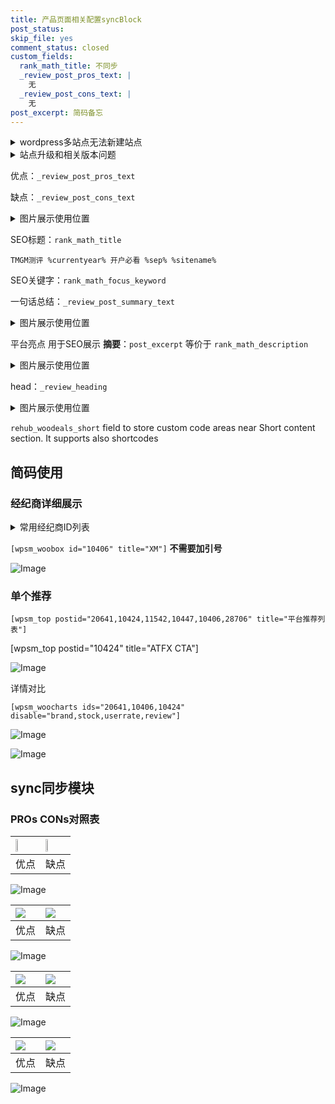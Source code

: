 ```yaml
---
title: 产品页面相关配置syncBlock
post_status: 
skip_file: yes
comment_status: closed
custom_fields:
  rank_math_title: 不同步
  _review_post_pros_text: |
    无
  _review_post_cons_text: |
    无
post_excerpt: 简码备忘
---
```

<details><summary>wordpress多站点无法新建站点</summary>

<li>和报错需要清理cookies一样的原因</li>
<li>wp-config.php里面<code>define( 'SUBDOMAIN_INSTALL', false );//子域名安装</code></li>
<li>新建子站点是用<code>define( 'SUBDOMAIN_INSTALL', true);//子域名安装</code> 完成以后，改成<code>false</code></li>
</details>

<details><summary>站点升级和相关版本问题</summary>

<p>wordpress：5.9.9
woocommerce：7.5.1
出现问题的地方：主题选项里面>><strong>Product layout >>compact style</strong></p>
<p>如何出现没有用过的字段 导致无法保存。先导出配置 然后进行修改，后面再次恢复即可。</p>
<p>出现部分字段无法显示时，需要返回默认布局后，对产品进行保存就好了。</p>
<p></p>
</details>

优点：`_review_post_pros_text`

缺点：`_review_post_cons_text`

<details><summary>图片展示使用位置</summary>

<img src="https://prod-files-secure.s3.us-west-2.amazonaws.com/39ed1227-6d7d-4570-be36-9ccd4a2c4241/f51d3d83-55d4-4bdf-9604-f37ec77ab556/Untitled.png?X-Amz-Algorithm=AWS4-HMAC-SHA256&X-Amz-Content-Sha256=UNSIGNED-PAYLOAD&X-Amz-Credential=ASIAZI2LB466WY33SO5H%2F20250131%2Fus-west-2%2Fs3%2Faws4_request&X-Amz-Date=20250131T105520Z&X-Amz-Expires=3600&X-Amz-Security-Token=IQoJb3JpZ2luX2VjELP%2F%2F%2F%2F%2F%2F%2F%2F%2F%2FwEaCXVzLXdlc3QtMiJGMEQCIG1NXI9P5WRJ3yy5mUMz4BxRqj74q9dXDKvH2Mr0uQIZAiB9H17Go35XWydMmlqq3%2FA0hE0zHpDMT7mna0HxKS5gViqIBAi8%2F%2F%2F%2F%2F%2F%2F%2F%2F%2F8BEAAaDDYzNzQyMzE4MzgwNSIM2EQACabRDO9EpHiMKtwDR6%2B3YNUP9RPcGcUT053RVTvlf6U9d022%2Fxc%2FothIBNsbnPLnL0GwaHDd%2BYUGvGnjttw5y0%2B6JYe24iTVEy0TilgYVtzqT2BKUC7F2KGTwRlH%2Fa7HUUEh5HDOGgPqo2Pk3ZvFf5t17V2Z3ghzUfHxVuPEJdenSeqv3pW0SrLWm2b92DuRafLIC7XShx00tKEG8AxHn0wGcl67wpZCDIsZj8hSikmboR%2Bf4Z%2FCWrcfNIrvRYBghKn2mw9QD4y2C8yaUht3hnhdS2ThCZ%2BKGnrb4yUbF0FZOZn9mInOnNP%2F9o7lHP1e7O70%2FYeyHxRZKTYoEiD1T%2BtBsG5b1q7WBu5z0nSE3tlXEfg2TghKHhyXDhwSJyZKjGJNgN0zGoHuDsw%2BI4CvmV7VBazPXKJ7jBQ3SYkaC76kAG4P1TdDjd6haRVq8a5rEcnWXyHd7FgoIj0CThEoMOMxh2XIQ97gzC3j7qAot%2B8D4N4zFNH4zKZ1abM6PnxYPiIAWLWuQyTIcAdKtDaRD4%2FWWmg0Z9CG54MxcCzJo2vO3tmO1TDMEJBYPbNX5yk750XgVsSSqZJ1%2FK9UF0XK16M4KGU4fEPccaDmUXhRpPpTPBe%2BUuYcrmsct60pSgNGUNQI8A%2FMhQEwt9byvAY6pgFE2Dbcyg2UL5fo9ps%2BGGmVQfdoxcgz4bqkbIQkZZJ%2FMGKSijBdO17LSq6cJfHNFZ8%2FCYSqJ8eziDITCidmUZOb17k1pxlSltXF2wXu%2F9tjuh%2FvJkqPGfyyGaFC%2FG47p5QFl3eqMGyadTVQ4Ol12e6m0T5P2MiGRWDA4TAPe7szrZBNq%2Fd2l4C714A4D06nv5Xct85E4z7VPyjDsaJ0Gf0Q%2BFr28Tvp&X-Amz-Signature=4140f49bcdf053752cdd7bf57621a1a9ba345b692c947135d34d71b8f693d31c&X-Amz-SignedHeaders=host&x-id=GetObject" alt="Image">
</details>

SEO标题：`rank_math_title`

`TMGM测评 %currentyear% 开户必看 %sep% %sitename%`

SEO关键字：`rank_math_focus_keyword`

一句话总结：`_review_post_summary_text`

<details><summary>图片展示使用位置</summary>

<img src="https://prod-files-secure.s3.us-west-2.amazonaws.com/39ed1227-6d7d-4570-be36-9ccd4a2c4241/4b96a922-296c-4f4e-8630-d1c870cbce01/Untitled.png?X-Amz-Algorithm=AWS4-HMAC-SHA256&X-Amz-Content-Sha256=UNSIGNED-PAYLOAD&X-Amz-Credential=ASIAZI2LB46657ZBFVAJ%2F20250131%2Fus-west-2%2Fs3%2Faws4_request&X-Amz-Date=20250131T105521Z&X-Amz-Expires=3600&X-Amz-Security-Token=IQoJb3JpZ2luX2VjELP%2F%2F%2F%2F%2F%2F%2F%2F%2F%2FwEaCXVzLXdlc3QtMiJGMEQCIFoL%2BaBlTqXsx26pjJB6ru8i%2FZjskDu8nErLa3E1R%2BP0AiAfIOsQ7WlTs%2FE%2BwNzVss1cLcB3KJN%2By%2FeRKU5ypoHiESqIBAi8%2F%2F%2F%2F%2F%2F%2F%2F%2F%2F8BEAAaDDYzNzQyMzE4MzgwNSIMe0xmNwRMg7YcRJ28KtwDbj%2F6LZyDIefRA%2BD0xcpsuEmwap27bf7DqEyymiRzFZyh7zJOZd1Al3IU33lW%2FU%2BBPU3hqB2RJNe9N08fQGaoUK1rWqh2568DfgTW2gaJNogUKkXHQJueKOMTxu4y7aNSEO6C%2F7%2BgjONIO2ZQdnnepHAVH4yaBgNysIhhw8aISJpcMobHgWXbmF2qmDjQSh6hzS6Bun%2BEyYYAL97T7WdPHsACxZX%2FcavFIUrDw4PBbvqQIZFz0QUXvj5bwEKlt7Agh7m5XA8%2F8BrzG%2Bu7mDkbLzf0dtgb1qoxCZ%2BtbdXGZvsuYVz773YweFzi9arxeMqCf0H3bkDXJjdfHgygECGsmBXW073FdWTo2MCz3Gsk4NWrLjikjb51j9L9TdVz23%2FUzKG89A0f%2B8FYevuZXmbRqrdMk0nX%2FSfuB4hOrdojUohMRChj6e7RYGYv%2B79YWyOHIXVCkIvp44FoG2rIUho2tfqRna0eEDxTYXqQKGWYUWY0cjCUeQtvevo2ys3UAyAbj%2B3NU5BpHcSz39BIJcgx960Zk2kkIgdosy9k3mr%2Bu70rgJ4lilRlva0YhmlUGCTeYvT%2F3LbtJV2Hv8WhojkdkKABTtHwH9q5ZLtbTnMtgFyR8caltTYllRDLkA8w%2BtbyvAY6pgHkn5O43xk15iG7XwVcqCdcRCV63LoP3m6H2XWdV1RFCvbnlwyhJDR7IZ6JERHk5tPX8lvS1AeFmP9YLYnbIwt%2Fuchla%2BZ58T%2BxEwGdVFP0G1RbobNx7A%2BDznqomFpgVQlicgzaJ%2F3ezws9AekwxJ%2BPNpRZD%2BfGvLYzx%2FVrA4exJ7xIYBKD6DlUv9sTv0WemGUhrjpPzFGFRU5JI7fwPGvftSELzhNy&X-Amz-Signature=2ef8921f4f029c065987785a3241d1e85cbad3cef139e1fea9ab1a7332a876bf&X-Amz-SignedHeaders=host&x-id=GetObject" alt="Image">
</details>

平台亮点 用于SEO展示 **摘要**：`post_excerpt`  等价于 `rank_math_description`

<details><summary>图片展示使用位置</summary>

<img src="https://prod-files-secure.s3.us-west-2.amazonaws.com/39ed1227-6d7d-4570-be36-9ccd4a2c4241/1ee11f63-b60a-4dfe-a7a7-d58ff23b5d88/Untitled.png?X-Amz-Algorithm=AWS4-HMAC-SHA256&X-Amz-Content-Sha256=UNSIGNED-PAYLOAD&X-Amz-Credential=ASIAZI2LB4667ZYNUGL6%2F20250131%2Fus-west-2%2Fs3%2Faws4_request&X-Amz-Date=20250131T105521Z&X-Amz-Expires=3600&X-Amz-Security-Token=IQoJb3JpZ2luX2VjELL%2F%2F%2F%2F%2F%2F%2F%2F%2F%2FwEaCXVzLXdlc3QtMiJHMEUCIQC5g3L9L2hKrblMZMxzk0h083MS9oCM5MfhFCQIY7RjfgIgCvHRJSe6GxtLDaOsuwpcUISURe7egZR19bkAFe3ln0IqiAQIu%2F%2F%2F%2F%2F%2F%2F%2F%2F%2F%2FARAAGgw2Mzc0MjMxODM4MDUiDFNzwqgemdn2zpPKIyrcAyFAGkIcZCQJPyhygKIVQiiUFO5BY3aHkqknmJl5qeaIv7EBPV61xUnKePJHnUO%2FooX33gwT9OJqb2CnloyDazwrLQFQrzioLjVLQpCAN1mxut56zfkXTG6Hm0BmGd%2BQeYlbOcwk2pK9I7HV%2BQFMIVOhZPmjIiBy8VydtR2mPFNXPUT2YYnsQmjqVyKGAHV6%2ByJDPJAjSKQDT09hqTV0%2BzXPr7UNMO2egPpsPYUTt%2B%2Fm%2BMiUiSmEy2d2tiALteTFFVwFN%2BMKyi8S5lwoOzOZcmojkMEeK2TFlhr5DzR8H7XolVI1oALouEjvvgutlTmFWLEyD%2Byg4wUHBG7rE3QRIFH%2BXOwOs%2BeeOyboiLYgxYQ5pnMtmDTgsCew0KYj9OYAxk4gWHAeD6FfVKw0Zn25WvBFSxuInouvVd4ZsljHfZqIWR%2BgPJycX0vtYD0ak%2FkynCNAGMDBiCEZVQ7fR6jGhUoOOW1Dsrx%2BOO%2BQpebxH8fbBAfCIRE6%2B97kgvoy7Q0CwIPYvNZXOragJKBOjrHYtqt5myyUsepcU4utLXqPcs8djzJ0Byru9YHj0aGbt3eQoa%2B6L9jEyq6IvOILE53Hkpz7l2pLTr68n%2FaaVZhf1QBox8ihA0ndvfkA0J7lMOG28rwGOqUBQqq14kzaJa1GHpA9CGAopeT91eJbBjlkhjST%2B3TPlLppjqebX2aCkCAutVLaI1L54%2B%2FsU4a%2FJLCNpeekINRSdcCfvBdjcUT46BazDm4%2BgFmqXhd%2FfvZdtZ1MWfs%2Ff9tGO91j%2Bqox%2FJZe%2Foyhf21B6FOYB83H8MWW1b6kDFnZwD6HuYO6x07CR%2F%2FiDj973dLTl6w6S%2FTfwcwrfahUMKKi2%2Bz7BGqL&X-Amz-Signature=adcc131e7e0b62a4ab516610a36548d577f36144f14e51367774188a51d00600&X-Amz-SignedHeaders=host&x-id=GetObject" alt="Image">
<img src="https://prod-files-secure.s3.us-west-2.amazonaws.com/39ed1227-6d7d-4570-be36-9ccd4a2c4241/ad4118b5-78d8-4fbe-801e-3b29b5d99c01/Untitled.png?X-Amz-Algorithm=AWS4-HMAC-SHA256&X-Amz-Content-Sha256=UNSIGNED-PAYLOAD&X-Amz-Credential=ASIAZI2LB4667ZYNUGL6%2F20250131%2Fus-west-2%2Fs3%2Faws4_request&X-Amz-Date=20250131T105521Z&X-Amz-Expires=3600&X-Amz-Security-Token=IQoJb3JpZ2luX2VjELL%2F%2F%2F%2F%2F%2F%2F%2F%2F%2FwEaCXVzLXdlc3QtMiJHMEUCIQC5g3L9L2hKrblMZMxzk0h083MS9oCM5MfhFCQIY7RjfgIgCvHRJSe6GxtLDaOsuwpcUISURe7egZR19bkAFe3ln0IqiAQIu%2F%2F%2F%2F%2F%2F%2F%2F%2F%2F%2FARAAGgw2Mzc0MjMxODM4MDUiDFNzwqgemdn2zpPKIyrcAyFAGkIcZCQJPyhygKIVQiiUFO5BY3aHkqknmJl5qeaIv7EBPV61xUnKePJHnUO%2FooX33gwT9OJqb2CnloyDazwrLQFQrzioLjVLQpCAN1mxut56zfkXTG6Hm0BmGd%2BQeYlbOcwk2pK9I7HV%2BQFMIVOhZPmjIiBy8VydtR2mPFNXPUT2YYnsQmjqVyKGAHV6%2ByJDPJAjSKQDT09hqTV0%2BzXPr7UNMO2egPpsPYUTt%2B%2Fm%2BMiUiSmEy2d2tiALteTFFVwFN%2BMKyi8S5lwoOzOZcmojkMEeK2TFlhr5DzR8H7XolVI1oALouEjvvgutlTmFWLEyD%2Byg4wUHBG7rE3QRIFH%2BXOwOs%2BeeOyboiLYgxYQ5pnMtmDTgsCew0KYj9OYAxk4gWHAeD6FfVKw0Zn25WvBFSxuInouvVd4ZsljHfZqIWR%2BgPJycX0vtYD0ak%2FkynCNAGMDBiCEZVQ7fR6jGhUoOOW1Dsrx%2BOO%2BQpebxH8fbBAfCIRE6%2B97kgvoy7Q0CwIPYvNZXOragJKBOjrHYtqt5myyUsepcU4utLXqPcs8djzJ0Byru9YHj0aGbt3eQoa%2B6L9jEyq6IvOILE53Hkpz7l2pLTr68n%2FaaVZhf1QBox8ihA0ndvfkA0J7lMOG28rwGOqUBQqq14kzaJa1GHpA9CGAopeT91eJbBjlkhjST%2B3TPlLppjqebX2aCkCAutVLaI1L54%2B%2FsU4a%2FJLCNpeekINRSdcCfvBdjcUT46BazDm4%2BgFmqXhd%2FfvZdtZ1MWfs%2Ff9tGO91j%2Bqox%2FJZe%2Foyhf21B6FOYB83H8MWW1b6kDFnZwD6HuYO6x07CR%2F%2FiDj973dLTl6w6S%2FTfwcwrfahUMKKi2%2Bz7BGqL&X-Amz-Signature=890e434f95f97ebedefb3747630327515df972990065c577dc5336609bd46760&X-Amz-SignedHeaders=host&x-id=GetObject" alt="Image">
<img src="https://prod-files-secure.s3.us-west-2.amazonaws.com/39ed1227-6d7d-4570-be36-9ccd4a2c4241/a38cf7c9-a79c-4b64-9e94-13589fe0758b/Untitled.png?X-Amz-Algorithm=AWS4-HMAC-SHA256&X-Amz-Content-Sha256=UNSIGNED-PAYLOAD&X-Amz-Credential=ASIAZI2LB4667ZYNUGL6%2F20250131%2Fus-west-2%2Fs3%2Faws4_request&X-Amz-Date=20250131T105521Z&X-Amz-Expires=3600&X-Amz-Security-Token=IQoJb3JpZ2luX2VjELL%2F%2F%2F%2F%2F%2F%2F%2F%2F%2FwEaCXVzLXdlc3QtMiJHMEUCIQC5g3L9L2hKrblMZMxzk0h083MS9oCM5MfhFCQIY7RjfgIgCvHRJSe6GxtLDaOsuwpcUISURe7egZR19bkAFe3ln0IqiAQIu%2F%2F%2F%2F%2F%2F%2F%2F%2F%2F%2FARAAGgw2Mzc0MjMxODM4MDUiDFNzwqgemdn2zpPKIyrcAyFAGkIcZCQJPyhygKIVQiiUFO5BY3aHkqknmJl5qeaIv7EBPV61xUnKePJHnUO%2FooX33gwT9OJqb2CnloyDazwrLQFQrzioLjVLQpCAN1mxut56zfkXTG6Hm0BmGd%2BQeYlbOcwk2pK9I7HV%2BQFMIVOhZPmjIiBy8VydtR2mPFNXPUT2YYnsQmjqVyKGAHV6%2ByJDPJAjSKQDT09hqTV0%2BzXPr7UNMO2egPpsPYUTt%2B%2Fm%2BMiUiSmEy2d2tiALteTFFVwFN%2BMKyi8S5lwoOzOZcmojkMEeK2TFlhr5DzR8H7XolVI1oALouEjvvgutlTmFWLEyD%2Byg4wUHBG7rE3QRIFH%2BXOwOs%2BeeOyboiLYgxYQ5pnMtmDTgsCew0KYj9OYAxk4gWHAeD6FfVKw0Zn25WvBFSxuInouvVd4ZsljHfZqIWR%2BgPJycX0vtYD0ak%2FkynCNAGMDBiCEZVQ7fR6jGhUoOOW1Dsrx%2BOO%2BQpebxH8fbBAfCIRE6%2B97kgvoy7Q0CwIPYvNZXOragJKBOjrHYtqt5myyUsepcU4utLXqPcs8djzJ0Byru9YHj0aGbt3eQoa%2B6L9jEyq6IvOILE53Hkpz7l2pLTr68n%2FaaVZhf1QBox8ihA0ndvfkA0J7lMOG28rwGOqUBQqq14kzaJa1GHpA9CGAopeT91eJbBjlkhjST%2B3TPlLppjqebX2aCkCAutVLaI1L54%2B%2FsU4a%2FJLCNpeekINRSdcCfvBdjcUT46BazDm4%2BgFmqXhd%2FfvZdtZ1MWfs%2Ff9tGO91j%2Bqox%2FJZe%2Foyhf21B6FOYB83H8MWW1b6kDFnZwD6HuYO6x07CR%2F%2FiDj973dLTl6w6S%2FTfwcwrfahUMKKi2%2Bz7BGqL&X-Amz-Signature=32c5a0d7a1ab29f7ee947569ec52e18d74f84114d36f2bf8f5ba3d8b6a58eb3d&X-Amz-SignedHeaders=host&x-id=GetObject" alt="Image">
<img src="https://prod-files-secure.s3.us-west-2.amazonaws.com/39ed1227-6d7d-4570-be36-9ccd4a2c4241/7da6fc1e-d2ac-42ae-8c75-cb5749aa18f6/Untitled.png?X-Amz-Algorithm=AWS4-HMAC-SHA256&X-Amz-Content-Sha256=UNSIGNED-PAYLOAD&X-Amz-Credential=ASIAZI2LB4667ZYNUGL6%2F20250131%2Fus-west-2%2Fs3%2Faws4_request&X-Amz-Date=20250131T105521Z&X-Amz-Expires=3600&X-Amz-Security-Token=IQoJb3JpZ2luX2VjELL%2F%2F%2F%2F%2F%2F%2F%2F%2F%2FwEaCXVzLXdlc3QtMiJHMEUCIQC5g3L9L2hKrblMZMxzk0h083MS9oCM5MfhFCQIY7RjfgIgCvHRJSe6GxtLDaOsuwpcUISURe7egZR19bkAFe3ln0IqiAQIu%2F%2F%2F%2F%2F%2F%2F%2F%2F%2F%2FARAAGgw2Mzc0MjMxODM4MDUiDFNzwqgemdn2zpPKIyrcAyFAGkIcZCQJPyhygKIVQiiUFO5BY3aHkqknmJl5qeaIv7EBPV61xUnKePJHnUO%2FooX33gwT9OJqb2CnloyDazwrLQFQrzioLjVLQpCAN1mxut56zfkXTG6Hm0BmGd%2BQeYlbOcwk2pK9I7HV%2BQFMIVOhZPmjIiBy8VydtR2mPFNXPUT2YYnsQmjqVyKGAHV6%2ByJDPJAjSKQDT09hqTV0%2BzXPr7UNMO2egPpsPYUTt%2B%2Fm%2BMiUiSmEy2d2tiALteTFFVwFN%2BMKyi8S5lwoOzOZcmojkMEeK2TFlhr5DzR8H7XolVI1oALouEjvvgutlTmFWLEyD%2Byg4wUHBG7rE3QRIFH%2BXOwOs%2BeeOyboiLYgxYQ5pnMtmDTgsCew0KYj9OYAxk4gWHAeD6FfVKw0Zn25WvBFSxuInouvVd4ZsljHfZqIWR%2BgPJycX0vtYD0ak%2FkynCNAGMDBiCEZVQ7fR6jGhUoOOW1Dsrx%2BOO%2BQpebxH8fbBAfCIRE6%2B97kgvoy7Q0CwIPYvNZXOragJKBOjrHYtqt5myyUsepcU4utLXqPcs8djzJ0Byru9YHj0aGbt3eQoa%2B6L9jEyq6IvOILE53Hkpz7l2pLTr68n%2FaaVZhf1QBox8ihA0ndvfkA0J7lMOG28rwGOqUBQqq14kzaJa1GHpA9CGAopeT91eJbBjlkhjST%2B3TPlLppjqebX2aCkCAutVLaI1L54%2B%2FsU4a%2FJLCNpeekINRSdcCfvBdjcUT46BazDm4%2BgFmqXhd%2FfvZdtZ1MWfs%2Ff9tGO91j%2Bqox%2FJZe%2Foyhf21B6FOYB83H8MWW1b6kDFnZwD6HuYO6x07CR%2F%2FiDj973dLTl6w6S%2FTfwcwrfahUMKKi2%2Bz7BGqL&X-Amz-Signature=3a74c4243a61e524ab1d3cd54b181da04bc622fde671c1ca5c38b8d81b9da150&X-Amz-SignedHeaders=host&x-id=GetObject" alt="Image">
<img src="https://prod-files-secure.s3.us-west-2.amazonaws.com/39ed1227-6d7d-4570-be36-9ccd4a2c4241/7e97f40a-eaee-47f5-b2f9-475f96808fa7/Untitled.png?X-Amz-Algorithm=AWS4-HMAC-SHA256&X-Amz-Content-Sha256=UNSIGNED-PAYLOAD&X-Amz-Credential=ASIAZI2LB4667ZYNUGL6%2F20250131%2Fus-west-2%2Fs3%2Faws4_request&X-Amz-Date=20250131T105521Z&X-Amz-Expires=3600&X-Amz-Security-Token=IQoJb3JpZ2luX2VjELL%2F%2F%2F%2F%2F%2F%2F%2F%2F%2FwEaCXVzLXdlc3QtMiJHMEUCIQC5g3L9L2hKrblMZMxzk0h083MS9oCM5MfhFCQIY7RjfgIgCvHRJSe6GxtLDaOsuwpcUISURe7egZR19bkAFe3ln0IqiAQIu%2F%2F%2F%2F%2F%2F%2F%2F%2F%2F%2FARAAGgw2Mzc0MjMxODM4MDUiDFNzwqgemdn2zpPKIyrcAyFAGkIcZCQJPyhygKIVQiiUFO5BY3aHkqknmJl5qeaIv7EBPV61xUnKePJHnUO%2FooX33gwT9OJqb2CnloyDazwrLQFQrzioLjVLQpCAN1mxut56zfkXTG6Hm0BmGd%2BQeYlbOcwk2pK9I7HV%2BQFMIVOhZPmjIiBy8VydtR2mPFNXPUT2YYnsQmjqVyKGAHV6%2ByJDPJAjSKQDT09hqTV0%2BzXPr7UNMO2egPpsPYUTt%2B%2Fm%2BMiUiSmEy2d2tiALteTFFVwFN%2BMKyi8S5lwoOzOZcmojkMEeK2TFlhr5DzR8H7XolVI1oALouEjvvgutlTmFWLEyD%2Byg4wUHBG7rE3QRIFH%2BXOwOs%2BeeOyboiLYgxYQ5pnMtmDTgsCew0KYj9OYAxk4gWHAeD6FfVKw0Zn25WvBFSxuInouvVd4ZsljHfZqIWR%2BgPJycX0vtYD0ak%2FkynCNAGMDBiCEZVQ7fR6jGhUoOOW1Dsrx%2BOO%2BQpebxH8fbBAfCIRE6%2B97kgvoy7Q0CwIPYvNZXOragJKBOjrHYtqt5myyUsepcU4utLXqPcs8djzJ0Byru9YHj0aGbt3eQoa%2B6L9jEyq6IvOILE53Hkpz7l2pLTr68n%2FaaVZhf1QBox8ihA0ndvfkA0J7lMOG28rwGOqUBQqq14kzaJa1GHpA9CGAopeT91eJbBjlkhjST%2B3TPlLppjqebX2aCkCAutVLaI1L54%2B%2FsU4a%2FJLCNpeekINRSdcCfvBdjcUT46BazDm4%2BgFmqXhd%2FfvZdtZ1MWfs%2Ff9tGO91j%2Bqox%2FJZe%2Foyhf21B6FOYB83H8MWW1b6kDFnZwD6HuYO6x07CR%2F%2FiDj973dLTl6w6S%2FTfwcwrfahUMKKi2%2Bz7BGqL&X-Amz-Signature=5742acc7aaabacd10a4322991b740c7ddc355f77dfa0b743c25b0e5afe7f2821&X-Amz-SignedHeaders=host&x-id=GetObject" alt="Image">
</details>

head：`_review_heading`

<details><summary>图片展示使用位置</summary>

<img src="https://prod-files-secure.s3.us-west-2.amazonaws.com/39ed1227-6d7d-4570-be36-9ccd4a2c4241/3a4650ad-9887-415c-889a-edd51fa54f27/Untitled.png?X-Amz-Algorithm=AWS4-HMAC-SHA256&X-Amz-Content-Sha256=UNSIGNED-PAYLOAD&X-Amz-Credential=ASIAZI2LB466WSMVS5KZ%2F20250131%2Fus-west-2%2Fs3%2Faws4_request&X-Amz-Date=20250131T105521Z&X-Amz-Expires=3600&X-Amz-Security-Token=IQoJb3JpZ2luX2VjELP%2F%2F%2F%2F%2F%2F%2F%2F%2F%2FwEaCXVzLXdlc3QtMiJGMEQCICDAU9qrQ4fMskR4bBGDWQ7yrBT48oMrYsLfnLAckXT%2BAiAhTbQLY%2Bzxx4GmFXPOCRSNjxhM82Ary6xps%2BMnGPiVvSqIBAi8%2F%2F%2F%2F%2F%2F%2F%2F%2F%2F8BEAAaDDYzNzQyMzE4MzgwNSIMSLhzAbBiS2RJvQdSKtwDpgwNhkL8ryf%2Bwml2q6stKbZsOBJQmu0iyPjW6Du41iC6Rg0WC9FMg2ZhC%2FAYU2KnU%2BezgYp0TC%2BT3PZtLHPAtL7jHmX6kYnecP2yc6v0lJ0LutFQ%2BFDQ8MjCyFLDOK3RhQkGOtOHlnQNI23x751WbQ%2FbgeeiYZT9EH3uYNni%2ByQs1PpOC17oc71QPRe7MCk%2BhbmXeyaKdloOjtJNwPpog%2FxzsvE5YejO3kgZ3UwCtg3%2Bknae9XxoEMlige0IWWRgTqzvYj3J92Rdq2D0VjwYCfC0d0U%2BNE1c7AFvXk3mco74xATecQj0yqtQoOr9TgOVh6dgNT%2BDRwYKKnLH4PcttekXwLKG%2BmLiw8o%2Bs0qbyavFbY77JjNy9OHo1kluORfyGV5mmf1FO7cxW2PDrvTznSHB2UJMCEUeDIFgptra1jVE4fGz46k%2FLzhH%2BaR1RPNrbvFdxtw2e82ZYuLNhBT2cu77vSktq5G9%2FynVio9ierPkKNcz9tgG3lktumrhLSM1C4e%2Fsh%2BVKIZy6q%2Fl%2B7HBPCPB3axOWVLKhmHkKnxnOF5YI001gjrJklrHOH5bK0qWbTcTdZ1Ov3iu8AvRiXYp3Dx81JsZUJU%2FO62Mclw1kRantr70ucf%2BaovNszIwrtfyvAY6pgHMWT5cPVfNEY7HJ7sXayrSdbyKSeW%2BA8WDrxCgi2CN2%2BuuwRTnsPgUR6rZcnptr50Wq59ZnTFdzBZ5jJjrKpgiClJc2AljTe9fvn6qQapiaLy9IMhZ1oZ3%2FjLyu97QHzMzqv7XrxsXRKWzN09UNLhIHFnUTgnyNnv4qKierepKQ0BwTSafFbSOLH%2BCuoi4O%2BB4bcRP%2BpvOMb7fSSwrAPSfnlTWhHbc&X-Amz-Signature=ec7af4d376157b2cce5fb4245c38ffca1a0281d595ee148b45d7514381687f37&X-Amz-SignedHeaders=host&x-id=GetObject" alt="Image">
</details>

`rehub_woodeals_short`	field to store custom code areas near Short content section. It supports also shortcodes



## 简码使用

### 经纪商详细展示

<details><summary>常用经纪商ID列表</summary>

<pre><code class="php">嘉盛 ===> 20641  [wpsm_woobox id="20641" title="嘉盛"]
易信easymarkets ===> 11542  [wpsm_woobox id="11542" title="易信easymarkets"]
ATFX外汇 ===> 10424  [wpsm_woobox id="10424" title="ATFX"]
XM ===> 10406  [wpsm_woobox id="10406" title="XM"]
TMGM ===> 29622  [wpsm_woobox id="29622" title="TMGM"]
HYCM ===> 10447  [wpsm_woobox id="10447" title="HYCM"]
fpmarkets澳福外汇 ===> 20639  [wpsm_woobox id="20639" title="fpmarkets澳福外汇"]</code></pre>
</details>

`[wpsm_woobox id="10406" title="XM"]` **不需要加引号**

![Image](https://prod-files-secure.s3.us-west-2.amazonaws.com/39ed1227-6d7d-4570-be36-9ccd4a2c4241/4f898f9d-0fa7-4e43-acd3-ac6bc7be575a/Untitled.png?X-Amz-Algorithm=AWS4-HMAC-SHA256&X-Amz-Content-Sha256=UNSIGNED-PAYLOAD&X-Amz-Credential=ASIAZI2LB4665VTZASLE%2F20250131%2Fus-west-2%2Fs3%2Faws4_request&X-Amz-Date=20250131T105519Z&X-Amz-Expires=3600&X-Amz-Security-Token=IQoJb3JpZ2luX2VjELP%2F%2F%2F%2F%2F%2F%2F%2F%2F%2FwEaCXVzLXdlc3QtMiJIMEYCIQDhY6oMs1RI7JGVxD2f29Z2yWzENl7%2FE%2B767dUl0VUGWwIhAKpYcgTq5okX2KWnqW%2B2Kc2Nqh3zLxXu%2FrFIf0r3Yav4KogECLz%2F%2F%2F%2F%2F%2F%2F%2F%2F%2FwEQABoMNjM3NDIzMTgzODA1IgxXRRM3qSpvX%2FOSwhMq3APiIpPh%2BQVq3QDoRrPrbkVW0OU2f1zKiwqBUpiegg4mnA7HJSFF%2BFNXRFvbEh5XF77TStgmgdYWotIb1k40fKjZ%2BUMGg%2Beue9EgwoxEjUkw72deQH0%2Bu8mad39iNHtPDMYI0CPFTQjoUPi25akY%2B5H8nbFCrsWisamzSd2%2BS%2FVXnSB%2FFOqLNcODTt7hO1gVo3FzOIluLBWaiiepAzbKELHGb%2B%2Bu8Am2oq7zG1PgzQm3VXxoztFInTuAiJlp1oabk9RNHGVmR1sljfGt%2BFsnaVYIpdRDm44cx2hsUq%2Bye6cUTdAQHv9CTsC38quUqfOW0r8eCINuSOcYUFUR0NrMM%2F7Dxhph0opbVa2kEP9j2sHcHPtRNPslTqbM%2BgQzZKnJtc7YsnWg7LhrWPeXntXuz%2Fdcv9ggexNF8k%2F7Aogrmm6cXBRIvlO%2B9Mt%2BaAbV7BOGTaC2dlafeyhhjn6ZUJcCSP7ORhJ0TdEuEmlg%2BhRfm0xdmmGECiaFfzQjVWOBtmMUfTpYXQVupEbDF7baOPfoQK3PQXm1%2FEEoMg0rF%2BjMpiS%2Bhw%2FUK7iA7VD1yFGykOmYDQsJac9bpTIEo37yPyX41m%2BRanzZtcLKSsCPTO%2FE3ewqbq8BeHBkhEs6J2T%2BvDD31vK8BjqkAb75KCngUo0qUdVpYs5D4RXH0Z6TAVJNbinLAIfNviQ2p%2B7moqG7RxXg67Ks6pRL8051%2Fbwcr0CHWqcMhp8VXbZAB5spL5%2BFnokI2Q0xCfjNXz4WGq8o1wa%2BXoqZW2ktEfHw%2FEkJsCW70Yv5Fx4RUN4NPxhvdQXRUCXV4hj9JgjXw1mJ1RzV%2BscXiNoDzHcIsRjJvXUwqdpmMxlbWS4Ic8kceY02&X-Amz-Signature=2a97e50efe9e619640b49beec1109dce66d4e5c0f0239c3186e2c15aeb274503&X-Amz-SignedHeaders=host&x-id=GetObject)

### 单个推荐
`[wpsm_top postid="20641,10424,11542,10447,10406,28706" title="平台推荐列表"]`

[wpsm_top postid="10424" title="ATFX CTA"]

![Image](https://prod-files-secure.s3.us-west-2.amazonaws.com/39ed1227-6d7d-4570-be36-9ccd4a2c4241/5ac620dc-51a8-48b6-b55d-91f47299193c/Untitled.png?X-Amz-Algorithm=AWS4-HMAC-SHA256&X-Amz-Content-Sha256=UNSIGNED-PAYLOAD&X-Amz-Credential=ASIAZI2LB4665VTZASLE%2F20250131%2Fus-west-2%2Fs3%2Faws4_request&X-Amz-Date=20250131T105519Z&X-Amz-Expires=3600&X-Amz-Security-Token=IQoJb3JpZ2luX2VjELP%2F%2F%2F%2F%2F%2F%2F%2F%2F%2FwEaCXVzLXdlc3QtMiJIMEYCIQDhY6oMs1RI7JGVxD2f29Z2yWzENl7%2FE%2B767dUl0VUGWwIhAKpYcgTq5okX2KWnqW%2B2Kc2Nqh3zLxXu%2FrFIf0r3Yav4KogECLz%2F%2F%2F%2F%2F%2F%2F%2F%2F%2FwEQABoMNjM3NDIzMTgzODA1IgxXRRM3qSpvX%2FOSwhMq3APiIpPh%2BQVq3QDoRrPrbkVW0OU2f1zKiwqBUpiegg4mnA7HJSFF%2BFNXRFvbEh5XF77TStgmgdYWotIb1k40fKjZ%2BUMGg%2Beue9EgwoxEjUkw72deQH0%2Bu8mad39iNHtPDMYI0CPFTQjoUPi25akY%2B5H8nbFCrsWisamzSd2%2BS%2FVXnSB%2FFOqLNcODTt7hO1gVo3FzOIluLBWaiiepAzbKELHGb%2B%2Bu8Am2oq7zG1PgzQm3VXxoztFInTuAiJlp1oabk9RNHGVmR1sljfGt%2BFsnaVYIpdRDm44cx2hsUq%2Bye6cUTdAQHv9CTsC38quUqfOW0r8eCINuSOcYUFUR0NrMM%2F7Dxhph0opbVa2kEP9j2sHcHPtRNPslTqbM%2BgQzZKnJtc7YsnWg7LhrWPeXntXuz%2Fdcv9ggexNF8k%2F7Aogrmm6cXBRIvlO%2B9Mt%2BaAbV7BOGTaC2dlafeyhhjn6ZUJcCSP7ORhJ0TdEuEmlg%2BhRfm0xdmmGECiaFfzQjVWOBtmMUfTpYXQVupEbDF7baOPfoQK3PQXm1%2FEEoMg0rF%2BjMpiS%2Bhw%2FUK7iA7VD1yFGykOmYDQsJac9bpTIEo37yPyX41m%2BRanzZtcLKSsCPTO%2FE3ewqbq8BeHBkhEs6J2T%2BvDD31vK8BjqkAb75KCngUo0qUdVpYs5D4RXH0Z6TAVJNbinLAIfNviQ2p%2B7moqG7RxXg67Ks6pRL8051%2Fbwcr0CHWqcMhp8VXbZAB5spL5%2BFnokI2Q0xCfjNXz4WGq8o1wa%2BXoqZW2ktEfHw%2FEkJsCW70Yv5Fx4RUN4NPxhvdQXRUCXV4hj9JgjXw1mJ1RzV%2BscXiNoDzHcIsRjJvXUwqdpmMxlbWS4Ic8kceY02&X-Amz-Signature=9765ae369905f961b90094d399f2b7e4270d0fc0679e239dda431d9fb80725fe&X-Amz-SignedHeaders=host&x-id=GetObject)

详情对比

`[wpsm_woocharts ids="20641,10406,10424" disable="brand,stock,userrate,review"]`

![Image](https://prod-files-secure.s3.us-west-2.amazonaws.com/39ed1227-6d7d-4570-be36-9ccd4a2c4241/bf3ba45f-b9f3-4295-8aef-b4a495fd25f4/Untitled.png?X-Amz-Algorithm=AWS4-HMAC-SHA256&X-Amz-Content-Sha256=UNSIGNED-PAYLOAD&X-Amz-Credential=ASIAZI2LB4665VTZASLE%2F20250131%2Fus-west-2%2Fs3%2Faws4_request&X-Amz-Date=20250131T105519Z&X-Amz-Expires=3600&X-Amz-Security-Token=IQoJb3JpZ2luX2VjELP%2F%2F%2F%2F%2F%2F%2F%2F%2F%2FwEaCXVzLXdlc3QtMiJIMEYCIQDhY6oMs1RI7JGVxD2f29Z2yWzENl7%2FE%2B767dUl0VUGWwIhAKpYcgTq5okX2KWnqW%2B2Kc2Nqh3zLxXu%2FrFIf0r3Yav4KogECLz%2F%2F%2F%2F%2F%2F%2F%2F%2F%2FwEQABoMNjM3NDIzMTgzODA1IgxXRRM3qSpvX%2FOSwhMq3APiIpPh%2BQVq3QDoRrPrbkVW0OU2f1zKiwqBUpiegg4mnA7HJSFF%2BFNXRFvbEh5XF77TStgmgdYWotIb1k40fKjZ%2BUMGg%2Beue9EgwoxEjUkw72deQH0%2Bu8mad39iNHtPDMYI0CPFTQjoUPi25akY%2B5H8nbFCrsWisamzSd2%2BS%2FVXnSB%2FFOqLNcODTt7hO1gVo3FzOIluLBWaiiepAzbKELHGb%2B%2Bu8Am2oq7zG1PgzQm3VXxoztFInTuAiJlp1oabk9RNHGVmR1sljfGt%2BFsnaVYIpdRDm44cx2hsUq%2Bye6cUTdAQHv9CTsC38quUqfOW0r8eCINuSOcYUFUR0NrMM%2F7Dxhph0opbVa2kEP9j2sHcHPtRNPslTqbM%2BgQzZKnJtc7YsnWg7LhrWPeXntXuz%2Fdcv9ggexNF8k%2F7Aogrmm6cXBRIvlO%2B9Mt%2BaAbV7BOGTaC2dlafeyhhjn6ZUJcCSP7ORhJ0TdEuEmlg%2BhRfm0xdmmGECiaFfzQjVWOBtmMUfTpYXQVupEbDF7baOPfoQK3PQXm1%2FEEoMg0rF%2BjMpiS%2Bhw%2FUK7iA7VD1yFGykOmYDQsJac9bpTIEo37yPyX41m%2BRanzZtcLKSsCPTO%2FE3ewqbq8BeHBkhEs6J2T%2BvDD31vK8BjqkAb75KCngUo0qUdVpYs5D4RXH0Z6TAVJNbinLAIfNviQ2p%2B7moqG7RxXg67Ks6pRL8051%2Fbwcr0CHWqcMhp8VXbZAB5spL5%2BFnokI2Q0xCfjNXz4WGq8o1wa%2BXoqZW2ktEfHw%2FEkJsCW70Yv5Fx4RUN4NPxhvdQXRUCXV4hj9JgjXw1mJ1RzV%2BscXiNoDzHcIsRjJvXUwqdpmMxlbWS4Ic8kceY02&X-Amz-Signature=0189f95ebf59cf962cfca95a1a3b202ea422be36eb68ef5b2babc2518ce7fb0f&X-Amz-SignedHeaders=host&x-id=GetObject)

![Image](https://prod-files-secure.s3.us-west-2.amazonaws.com/39ed1227-6d7d-4570-be36-9ccd4a2c4241/30bc56ef-f383-4b48-9768-2ebc9e436ec0/Untitled.png?X-Amz-Algorithm=AWS4-HMAC-SHA256&X-Amz-Content-Sha256=UNSIGNED-PAYLOAD&X-Amz-Credential=ASIAZI2LB4665VTZASLE%2F20250131%2Fus-west-2%2Fs3%2Faws4_request&X-Amz-Date=20250131T105519Z&X-Amz-Expires=3600&X-Amz-Security-Token=IQoJb3JpZ2luX2VjELP%2F%2F%2F%2F%2F%2F%2F%2F%2F%2FwEaCXVzLXdlc3QtMiJIMEYCIQDhY6oMs1RI7JGVxD2f29Z2yWzENl7%2FE%2B767dUl0VUGWwIhAKpYcgTq5okX2KWnqW%2B2Kc2Nqh3zLxXu%2FrFIf0r3Yav4KogECLz%2F%2F%2F%2F%2F%2F%2F%2F%2F%2FwEQABoMNjM3NDIzMTgzODA1IgxXRRM3qSpvX%2FOSwhMq3APiIpPh%2BQVq3QDoRrPrbkVW0OU2f1zKiwqBUpiegg4mnA7HJSFF%2BFNXRFvbEh5XF77TStgmgdYWotIb1k40fKjZ%2BUMGg%2Beue9EgwoxEjUkw72deQH0%2Bu8mad39iNHtPDMYI0CPFTQjoUPi25akY%2B5H8nbFCrsWisamzSd2%2BS%2FVXnSB%2FFOqLNcODTt7hO1gVo3FzOIluLBWaiiepAzbKELHGb%2B%2Bu8Am2oq7zG1PgzQm3VXxoztFInTuAiJlp1oabk9RNHGVmR1sljfGt%2BFsnaVYIpdRDm44cx2hsUq%2Bye6cUTdAQHv9CTsC38quUqfOW0r8eCINuSOcYUFUR0NrMM%2F7Dxhph0opbVa2kEP9j2sHcHPtRNPslTqbM%2BgQzZKnJtc7YsnWg7LhrWPeXntXuz%2Fdcv9ggexNF8k%2F7Aogrmm6cXBRIvlO%2B9Mt%2BaAbV7BOGTaC2dlafeyhhjn6ZUJcCSP7ORhJ0TdEuEmlg%2BhRfm0xdmmGECiaFfzQjVWOBtmMUfTpYXQVupEbDF7baOPfoQK3PQXm1%2FEEoMg0rF%2BjMpiS%2Bhw%2FUK7iA7VD1yFGykOmYDQsJac9bpTIEo37yPyX41m%2BRanzZtcLKSsCPTO%2FE3ewqbq8BeHBkhEs6J2T%2BvDD31vK8BjqkAb75KCngUo0qUdVpYs5D4RXH0Z6TAVJNbinLAIfNviQ2p%2B7moqG7RxXg67Ks6pRL8051%2Fbwcr0CHWqcMhp8VXbZAB5spL5%2BFnokI2Q0xCfjNXz4WGq8o1wa%2BXoqZW2ktEfHw%2FEkJsCW70Yv5Fx4RUN4NPxhvdQXRUCXV4hj9JgjXw1mJ1RzV%2BscXiNoDzHcIsRjJvXUwqdpmMxlbWS4Ic8kceY02&X-Amz-Signature=daaae92fe4af5f80996e8dd4c5445e51c4a890b1bcb76b38bc935e83ca19c11a&X-Amz-SignedHeaders=host&x-id=GetObject)

## sync同步模块

### PROs CONs对照表

| <img src="https://cdn.ifttt.fun/gh/jarlin8/OSS@main/icons/customize/pros.svg" height="auto" width="37.3%"> | <img src="https://cdn.ifttt.fun/gh/jarlin8/OSS@main/icons/customize/cons.svg" height="auto" width="28.8%"> |
| :--- | :--- |
| 优点 | 缺点 |

![Image](https://prod-files-secure.s3.us-west-2.amazonaws.com/39ed1227-6d7d-4570-be36-9ccd4a2c4241/8742b755-dfb5-4004-9a5f-d6e561664bd8/Untitled.png?X-Amz-Algorithm=AWS4-HMAC-SHA256&X-Amz-Content-Sha256=UNSIGNED-PAYLOAD&X-Amz-Credential=ASIAZI2LB4665VTZASLE%2F20250131%2Fus-west-2%2Fs3%2Faws4_request&X-Amz-Date=20250131T105519Z&X-Amz-Expires=3600&X-Amz-Security-Token=IQoJb3JpZ2luX2VjELP%2F%2F%2F%2F%2F%2F%2F%2F%2F%2FwEaCXVzLXdlc3QtMiJIMEYCIQDhY6oMs1RI7JGVxD2f29Z2yWzENl7%2FE%2B767dUl0VUGWwIhAKpYcgTq5okX2KWnqW%2B2Kc2Nqh3zLxXu%2FrFIf0r3Yav4KogECLz%2F%2F%2F%2F%2F%2F%2F%2F%2F%2FwEQABoMNjM3NDIzMTgzODA1IgxXRRM3qSpvX%2FOSwhMq3APiIpPh%2BQVq3QDoRrPrbkVW0OU2f1zKiwqBUpiegg4mnA7HJSFF%2BFNXRFvbEh5XF77TStgmgdYWotIb1k40fKjZ%2BUMGg%2Beue9EgwoxEjUkw72deQH0%2Bu8mad39iNHtPDMYI0CPFTQjoUPi25akY%2B5H8nbFCrsWisamzSd2%2BS%2FVXnSB%2FFOqLNcODTt7hO1gVo3FzOIluLBWaiiepAzbKELHGb%2B%2Bu8Am2oq7zG1PgzQm3VXxoztFInTuAiJlp1oabk9RNHGVmR1sljfGt%2BFsnaVYIpdRDm44cx2hsUq%2Bye6cUTdAQHv9CTsC38quUqfOW0r8eCINuSOcYUFUR0NrMM%2F7Dxhph0opbVa2kEP9j2sHcHPtRNPslTqbM%2BgQzZKnJtc7YsnWg7LhrWPeXntXuz%2Fdcv9ggexNF8k%2F7Aogrmm6cXBRIvlO%2B9Mt%2BaAbV7BOGTaC2dlafeyhhjn6ZUJcCSP7ORhJ0TdEuEmlg%2BhRfm0xdmmGECiaFfzQjVWOBtmMUfTpYXQVupEbDF7baOPfoQK3PQXm1%2FEEoMg0rF%2BjMpiS%2Bhw%2FUK7iA7VD1yFGykOmYDQsJac9bpTIEo37yPyX41m%2BRanzZtcLKSsCPTO%2FE3ewqbq8BeHBkhEs6J2T%2BvDD31vK8BjqkAb75KCngUo0qUdVpYs5D4RXH0Z6TAVJNbinLAIfNviQ2p%2B7moqG7RxXg67Ks6pRL8051%2Fbwcr0CHWqcMhp8VXbZAB5spL5%2BFnokI2Q0xCfjNXz4WGq8o1wa%2BXoqZW2ktEfHw%2FEkJsCW70Yv5Fx4RUN4NPxhvdQXRUCXV4hj9JgjXw1mJ1RzV%2BscXiNoDzHcIsRjJvXUwqdpmMxlbWS4Ic8kceY02&X-Amz-Signature=4349a9d97bc57ca1379338cde511ff03f139aaca20a3a81d494e806ffe99f0b1&X-Amz-SignedHeaders=host&x-id=GetObject)

| <img src="https://cdn.ifttt.fun/gh/jarlin8/OSS@main/icons/customize/pros1.svg" height="auto"> | <img src="https://cdn.ifttt.fun/gh/jarlin8/OSS@main/icons/customize/cons1.svg" height="auto"> |
| :--- | :--- |
| 优点 | 缺点 |

![Image](https://prod-files-secure.s3.us-west-2.amazonaws.com/39ed1227-6d7d-4570-be36-9ccd4a2c4241/806358f8-c9c4-4e17-bb35-c6c76a5397a5/Untitled.png?X-Amz-Algorithm=AWS4-HMAC-SHA256&X-Amz-Content-Sha256=UNSIGNED-PAYLOAD&X-Amz-Credential=ASIAZI2LB4665VTZASLE%2F20250131%2Fus-west-2%2Fs3%2Faws4_request&X-Amz-Date=20250131T105519Z&X-Amz-Expires=3600&X-Amz-Security-Token=IQoJb3JpZ2luX2VjELP%2F%2F%2F%2F%2F%2F%2F%2F%2F%2FwEaCXVzLXdlc3QtMiJIMEYCIQDhY6oMs1RI7JGVxD2f29Z2yWzENl7%2FE%2B767dUl0VUGWwIhAKpYcgTq5okX2KWnqW%2B2Kc2Nqh3zLxXu%2FrFIf0r3Yav4KogECLz%2F%2F%2F%2F%2F%2F%2F%2F%2F%2FwEQABoMNjM3NDIzMTgzODA1IgxXRRM3qSpvX%2FOSwhMq3APiIpPh%2BQVq3QDoRrPrbkVW0OU2f1zKiwqBUpiegg4mnA7HJSFF%2BFNXRFvbEh5XF77TStgmgdYWotIb1k40fKjZ%2BUMGg%2Beue9EgwoxEjUkw72deQH0%2Bu8mad39iNHtPDMYI0CPFTQjoUPi25akY%2B5H8nbFCrsWisamzSd2%2BS%2FVXnSB%2FFOqLNcODTt7hO1gVo3FzOIluLBWaiiepAzbKELHGb%2B%2Bu8Am2oq7zG1PgzQm3VXxoztFInTuAiJlp1oabk9RNHGVmR1sljfGt%2BFsnaVYIpdRDm44cx2hsUq%2Bye6cUTdAQHv9CTsC38quUqfOW0r8eCINuSOcYUFUR0NrMM%2F7Dxhph0opbVa2kEP9j2sHcHPtRNPslTqbM%2BgQzZKnJtc7YsnWg7LhrWPeXntXuz%2Fdcv9ggexNF8k%2F7Aogrmm6cXBRIvlO%2B9Mt%2BaAbV7BOGTaC2dlafeyhhjn6ZUJcCSP7ORhJ0TdEuEmlg%2BhRfm0xdmmGECiaFfzQjVWOBtmMUfTpYXQVupEbDF7baOPfoQK3PQXm1%2FEEoMg0rF%2BjMpiS%2Bhw%2FUK7iA7VD1yFGykOmYDQsJac9bpTIEo37yPyX41m%2BRanzZtcLKSsCPTO%2FE3ewqbq8BeHBkhEs6J2T%2BvDD31vK8BjqkAb75KCngUo0qUdVpYs5D4RXH0Z6TAVJNbinLAIfNviQ2p%2B7moqG7RxXg67Ks6pRL8051%2Fbwcr0CHWqcMhp8VXbZAB5spL5%2BFnokI2Q0xCfjNXz4WGq8o1wa%2BXoqZW2ktEfHw%2FEkJsCW70Yv5Fx4RUN4NPxhvdQXRUCXV4hj9JgjXw1mJ1RzV%2BscXiNoDzHcIsRjJvXUwqdpmMxlbWS4Ic8kceY02&X-Amz-Signature=4671253c0e60c631ef820904b562d90626bae958cc3fc6f228bbfb415e1b8c30&X-Amz-SignedHeaders=host&x-id=GetObject)

| <img src="https://cdn.ifttt.fun/gh/jarlin8/OSS@main/icons/customize/pros2.svg" height="auto"> | <img src="https://cdn.ifttt.fun/gh/jarlin8/OSS@main/icons/customize/cons2.svg" height="auto"> |
| :--- | :--- |
| 优点 | 缺点 |

![Image](https://prod-files-secure.s3.us-west-2.amazonaws.com/39ed1227-6d7d-4570-be36-9ccd4a2c4241/a9245ec9-70dd-4005-b534-0d54315fc5f3/Untitled.png?X-Amz-Algorithm=AWS4-HMAC-SHA256&X-Amz-Content-Sha256=UNSIGNED-PAYLOAD&X-Amz-Credential=ASIAZI2LB4665VTZASLE%2F20250131%2Fus-west-2%2Fs3%2Faws4_request&X-Amz-Date=20250131T105519Z&X-Amz-Expires=3600&X-Amz-Security-Token=IQoJb3JpZ2luX2VjELP%2F%2F%2F%2F%2F%2F%2F%2F%2F%2FwEaCXVzLXdlc3QtMiJIMEYCIQDhY6oMs1RI7JGVxD2f29Z2yWzENl7%2FE%2B767dUl0VUGWwIhAKpYcgTq5okX2KWnqW%2B2Kc2Nqh3zLxXu%2FrFIf0r3Yav4KogECLz%2F%2F%2F%2F%2F%2F%2F%2F%2F%2FwEQABoMNjM3NDIzMTgzODA1IgxXRRM3qSpvX%2FOSwhMq3APiIpPh%2BQVq3QDoRrPrbkVW0OU2f1zKiwqBUpiegg4mnA7HJSFF%2BFNXRFvbEh5XF77TStgmgdYWotIb1k40fKjZ%2BUMGg%2Beue9EgwoxEjUkw72deQH0%2Bu8mad39iNHtPDMYI0CPFTQjoUPi25akY%2B5H8nbFCrsWisamzSd2%2BS%2FVXnSB%2FFOqLNcODTt7hO1gVo3FzOIluLBWaiiepAzbKELHGb%2B%2Bu8Am2oq7zG1PgzQm3VXxoztFInTuAiJlp1oabk9RNHGVmR1sljfGt%2BFsnaVYIpdRDm44cx2hsUq%2Bye6cUTdAQHv9CTsC38quUqfOW0r8eCINuSOcYUFUR0NrMM%2F7Dxhph0opbVa2kEP9j2sHcHPtRNPslTqbM%2BgQzZKnJtc7YsnWg7LhrWPeXntXuz%2Fdcv9ggexNF8k%2F7Aogrmm6cXBRIvlO%2B9Mt%2BaAbV7BOGTaC2dlafeyhhjn6ZUJcCSP7ORhJ0TdEuEmlg%2BhRfm0xdmmGECiaFfzQjVWOBtmMUfTpYXQVupEbDF7baOPfoQK3PQXm1%2FEEoMg0rF%2BjMpiS%2Bhw%2FUK7iA7VD1yFGykOmYDQsJac9bpTIEo37yPyX41m%2BRanzZtcLKSsCPTO%2FE3ewqbq8BeHBkhEs6J2T%2BvDD31vK8BjqkAb75KCngUo0qUdVpYs5D4RXH0Z6TAVJNbinLAIfNviQ2p%2B7moqG7RxXg67Ks6pRL8051%2Fbwcr0CHWqcMhp8VXbZAB5spL5%2BFnokI2Q0xCfjNXz4WGq8o1wa%2BXoqZW2ktEfHw%2FEkJsCW70Yv5Fx4RUN4NPxhvdQXRUCXV4hj9JgjXw1mJ1RzV%2BscXiNoDzHcIsRjJvXUwqdpmMxlbWS4Ic8kceY02&X-Amz-Signature=a543971769c725cba00a97816428a36650a45b99751ddf3ee444c6a9d3b86cf8&X-Amz-SignedHeaders=host&x-id=GetObject)

| <img src="https://cdn.ifttt.fun/gh/jarlin8/OSS@main/icons/customize/pros3.svg" height="auto"> | <img src="https://cdn.ifttt.fun/gh/jarlin8/OSS@main/icons/customize/cons3.svg" height="auto"> |
| :--- | :--- |
| 优点 | 缺点 |

![Image](https://prod-files-secure.s3.us-west-2.amazonaws.com/39ed1227-6d7d-4570-be36-9ccd4a2c4241/e1e580a2-2e5c-4780-9ff4-19c318fc2284/Untitled.png?X-Amz-Algorithm=AWS4-HMAC-SHA256&X-Amz-Content-Sha256=UNSIGNED-PAYLOAD&X-Amz-Credential=ASIAZI2LB4665VTZASLE%2F20250131%2Fus-west-2%2Fs3%2Faws4_request&X-Amz-Date=20250131T105519Z&X-Amz-Expires=3600&X-Amz-Security-Token=IQoJb3JpZ2luX2VjELP%2F%2F%2F%2F%2F%2F%2F%2F%2F%2FwEaCXVzLXdlc3QtMiJIMEYCIQDhY6oMs1RI7JGVxD2f29Z2yWzENl7%2FE%2B767dUl0VUGWwIhAKpYcgTq5okX2KWnqW%2B2Kc2Nqh3zLxXu%2FrFIf0r3Yav4KogECLz%2F%2F%2F%2F%2F%2F%2F%2F%2F%2FwEQABoMNjM3NDIzMTgzODA1IgxXRRM3qSpvX%2FOSwhMq3APiIpPh%2BQVq3QDoRrPrbkVW0OU2f1zKiwqBUpiegg4mnA7HJSFF%2BFNXRFvbEh5XF77TStgmgdYWotIb1k40fKjZ%2BUMGg%2Beue9EgwoxEjUkw72deQH0%2Bu8mad39iNHtPDMYI0CPFTQjoUPi25akY%2B5H8nbFCrsWisamzSd2%2BS%2FVXnSB%2FFOqLNcODTt7hO1gVo3FzOIluLBWaiiepAzbKELHGb%2B%2Bu8Am2oq7zG1PgzQm3VXxoztFInTuAiJlp1oabk9RNHGVmR1sljfGt%2BFsnaVYIpdRDm44cx2hsUq%2Bye6cUTdAQHv9CTsC38quUqfOW0r8eCINuSOcYUFUR0NrMM%2F7Dxhph0opbVa2kEP9j2sHcHPtRNPslTqbM%2BgQzZKnJtc7YsnWg7LhrWPeXntXuz%2Fdcv9ggexNF8k%2F7Aogrmm6cXBRIvlO%2B9Mt%2BaAbV7BOGTaC2dlafeyhhjn6ZUJcCSP7ORhJ0TdEuEmlg%2BhRfm0xdmmGECiaFfzQjVWOBtmMUfTpYXQVupEbDF7baOPfoQK3PQXm1%2FEEoMg0rF%2BjMpiS%2Bhw%2FUK7iA7VD1yFGykOmYDQsJac9bpTIEo37yPyX41m%2BRanzZtcLKSsCPTO%2FE3ewqbq8BeHBkhEs6J2T%2BvDD31vK8BjqkAb75KCngUo0qUdVpYs5D4RXH0Z6TAVJNbinLAIfNviQ2p%2B7moqG7RxXg67Ks6pRL8051%2Fbwcr0CHWqcMhp8VXbZAB5spL5%2BFnokI2Q0xCfjNXz4WGq8o1wa%2BXoqZW2ktEfHw%2FEkJsCW70Yv5Fx4RUN4NPxhvdQXRUCXV4hj9JgjXw1mJ1RzV%2BscXiNoDzHcIsRjJvXUwqdpmMxlbWS4Ic8kceY02&X-Amz-Signature=b7f26719f906761ba36d2c48724ca96fda2a4d7db0911e472802f838d9e9186b&X-Amz-SignedHeaders=host&x-id=GetObject)